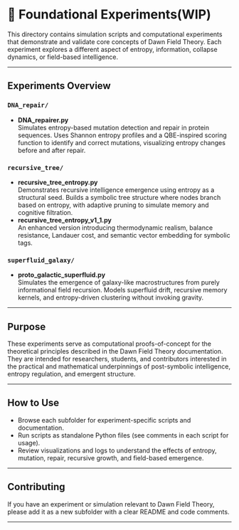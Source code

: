 # 🧪 Foundational Experiments(WIP)

This directory contains simulation scripts and computational experiments that demonstrate and validate core concepts of Dawn Field Theory. Each experiment explores a different aspect of entropy, information, collapse dynamics, or field-based intelligence.

---

## Experiments Overview

### `DNA_repair/`
- **DNA_repairer.py**  
  Simulates entropy-based mutation detection and repair in protein sequences. Uses Shannon entropy profiles and a QBE-inspired scoring function to identify and correct mutations, visualizing entropy changes before and after repair.

### `recursive_tree/`
- **recursive_tree_entropy.py**  
  Demonstrates recursive intelligence emergence using entropy as a structural seed. Builds a symbolic tree structure where nodes branch based on entropy, with adaptive pruning to simulate memory and cognitive filtration.
- **recursive_tree_entropy_v1_1.py**  
  An enhanced version introducing thermodynamic realism, balance resistance, Landauer cost, and semantic vector embedding for symbolic tags.

### `superfluid_galaxy/`
- **proto_galactic_superfluid.py**  
  Simulates the emergence of galaxy-like macrostructures from purely informational field recursion. Models superfluid drift, recursive memory kernels, and entropy-driven clustering without invoking gravity.

<!-- Add summaries for additional experiment subfolders or files as they are added -->

---

## Purpose

These experiments serve as computational proofs-of-concept for the theoretical principles described in the Dawn Field Theory documentation. They are intended for researchers, students, and contributors interested in the practical and mathematical underpinnings of post-symbolic intelligence, entropy regulation, and emergent structure.

---

## How to Use

- Browse each subfolder for experiment-specific scripts and documentation.
- Run scripts as standalone Python files (see comments in each script for usage).
- Review visualizations and logs to understand the effects of entropy, mutation, repair, recursive growth, and field-based emergence.

---

## Contributing

If you have an experiment or simulation relevant to Dawn Field Theory, please add it as a new subfolder with a clear README and code comments.

---

